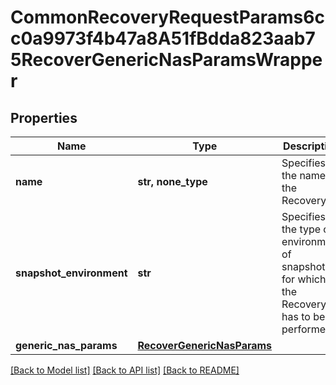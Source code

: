 # CommonRecoveryRequestParams6cc0a9973f4b47a8A51fBdda823aab75RecoverGenericNasParamsWrapper


## Properties
Name | Type | Description | Notes
------------ | ------------- | ------------- | -------------
**name** | **str, none_type** | Specifies the name of the Recovery. | 
**snapshot_environment** | **str** | Specifies the type of environment of snapshots for which the Recovery has to be performed. | 
**generic_nas_params** | [**RecoverGenericNasParams**](RecoverGenericNasParams.md) |  | [optional] 

[[Back to Model list]](../README.md#documentation-for-models) [[Back to API list]](../README.md#documentation-for-api-endpoints) [[Back to README]](../README.md)


